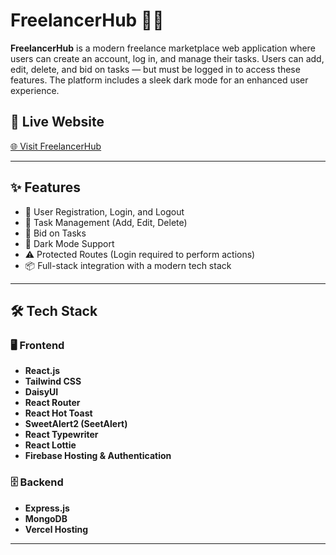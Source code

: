 # FreelancerHub 🧑‍💻

**FreelancerHub** is a modern freelance marketplace web application where users can create an account, log in, and manage their tasks. Users can add, edit, delete, and bid on tasks — but must be logged in to access these features. The platform includes a sleek dark mode for an enhanced user experience.

## 🔗 Live Website

[🌐 Visit FreelancerHub](https://assignment-10-client-sid-c420b.web.app/)

---

## ✨ Features

- 🔐 User Registration, Login, and Logout
- 📝 Task Management (Add, Edit, Delete)
- 💬 Bid on Tasks
- 🌙 Dark Mode Support
- ⚠️ Protected Routes (Login required to perform actions)
- 📦 Full-stack integration with a modern tech stack

---

## 🛠️ Tech Stack

### 🖥️ Frontend

- **React.js**
- **Tailwind CSS**
- **DaisyUI**
- **React Router**
- **React Hot Toast**
- **SweetAlert2 (SeetAlert)**
- **React Typewriter**
- **React Lottie**
- **Firebase Hosting & Authentication**

### 🗄️ Backend

- **Express.js**
- **MongoDB**
- **Vercel Hosting**

---